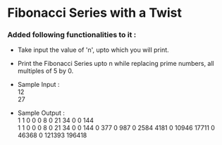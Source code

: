 # Fibonacci Series with a Twist

### Added following functionalities to it :

- Take input the value of 'n', upto which you will print.
- Print the Fibonacci Series upto n while replacing prime numbers, all multiples of 5 by 0.

- Sample Input :<br>
 12 <br>
 27

- Sample Output : <br>
1 1 0 0 0 8 0 21 34 0 0 144<br>
1 1 0 0 0 8 0 21 34 0 0 144 0 377 0 987 0 2584 4181 0 10946 17711 0 46368 0 121393 196418